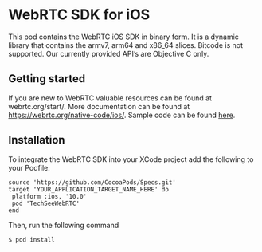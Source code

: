 # WebRTC SDK for iOS
This pod contains the WebRTC iOS SDK in binary form. It is a dynamic library
that contains the armv7, arm64 and x86_64 slices.
Bitcode is not supported.
Our currently provided API’s are Objective C only.

## Getting started
If you are new to WebRTC valuable resources can be found at webrtc.org/start/.
More documentation can be found at https://webrtc.org/native-code/ios/.
Sample code can be found [here](https://webrtc.googlesource.com/src/+/master/examples/objc/AppRTCMobile/).

## Installation
To integrate the WebRTC SDK into your XCode project add the following to your
Podfile:


```
source 'https://github.com/CocoaPods/Specs.git'
target 'YOUR_APPLICATION_TARGET_NAME_HERE' do
 platform :ios, '10.0'
 pod 'TechSeeWebRTC'
end
```

Then, run the following command

```
$ pod install
```
